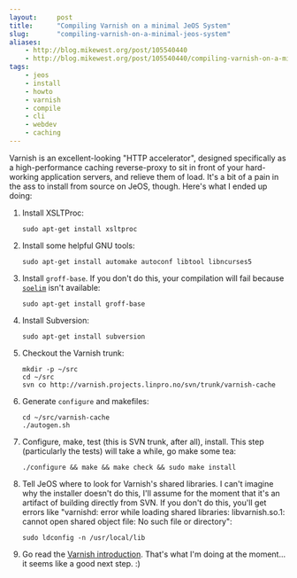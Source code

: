 ```yaml
---
layout:     post
title:      "Compiling Varnish on a minimal JeOS System"
slug:       "compiling-varnish-on-a-minimal-jeos-system"
aliases:
    - http://blog.mikewest.org/post/105540440
    - http://blog.mikewest.org/post/105540440/compiling-varnish-on-a-minimal-jeos-system
tags: 
    - jeos
    - install
    - howto
    - varnish
    - compile
    - cli
    - webdev
    - caching
---
```

Varnish is an excellent-looking "HTTP accelerator", designed specifically as a high-performance caching reverse-proxy to sit in front of your hard-working application servers, and relieve them of load.  It's a bit of a pain in the ass to install from source on JeOS, though.  Here's what I ended up doing:

1.  Install XSLTProc:

        sudo apt-get install xsltproc

2.  Install some helpful GNU tools:

        sudo apt-get install automake autoconf libtool libncurses5

3.  Install `groff-base`.  If you don't do this, your compilation will fail because [`soelim`][soelim] isn't available:

        sudo apt-get install groff-base

4.  Install Subversion:

        sudo apt-get install subversion

5.  Checkout the Varnish trunk:

        mkdir -p ~/src
        cd ~/src
        svn co http://varnish.projects.linpro.no/svn/trunk/varnish-cache
    
6.  Generate `configure` and makefiles:

        cd ~/src/varnish-cache
        ./autogen.sh

7.  Configure, make, test (this is SVN trunk, after all), install.  This step (particularly the tests) will take a while, go make some tea:

        ./configure && make && make check && sudo make install

8.  Tell JeOS where to look for Varnish's shared libraries.  I can't imagine why the installer doesn't do this, I'll assume for the moment that it's an artifact of building directly from SVN.  If you don't do this, you'll get errors like "varnishd: error while loading shared libraries: libvarnish.so.1: cannot open shared object file: No such file or directory":

        sudo ldconfig -n /usr/local/lib

9.  Go read the [Varnish introduction][intro].  That's what I'm doing at the moment... it seems like a good next step.  :)

[intro]:  http://varnish.projects.linpro.no/wiki/Introduction
[soelim]: http://www.linuxcommand.org/man_pages/soelim1.html
